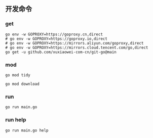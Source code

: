 ## 开发命令

### get

```shell
go env -w GOPROXY=https://goproxy.cn,direct
# go env -w GOPROXY=https://goproxy.io,direct
# go env -w GOPROXY=https://mirrors.aliyun.com/goproxy,direct
# go env -w GOPROXY=https://mirrors.cloud.tencent.com/go,direct
go get -u github.com/xuxiaowei-com-cn/git-go@main
```

### mod

```shell
go mod tidy
```

```shell
go mod download
```

### run

```shell
go run main.go
```

### run help

```shell
go run main.go help
```

